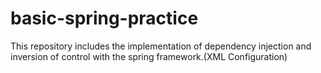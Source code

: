 # basic-spring-practice
This repository includes the implementation of dependency injection and inversion of control with the spring framework.(XML Configuration)
